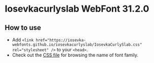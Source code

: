 # Iosevkacurlyslab WebFont 31.2.0

## How to use

- Add `<link href="https://iosevka-webfonts.github.io/iosevkacurlyslab/IosevkaCurlySlab.css" rel="stylesheet" />` to your `<head>`.
- Check out the [CSS file](./IosevkaCurlySlab.css) for browsing the name of font family.
